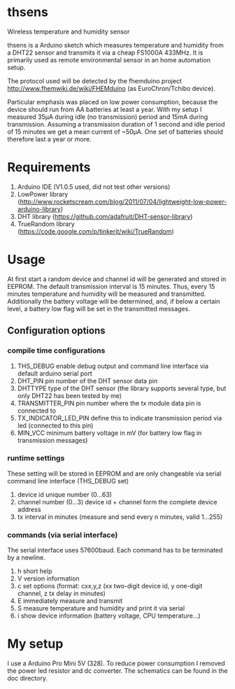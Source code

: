 # thsens
Wireless temperature and humidity sensor

thsens is a Arduino sketch which measures temperature and humidity
from a DHT22 sensor and transmits it via a cheap FS1000A 433MHz.
It is primarily used as remote environmental sensor in an home automation setup.

The protocol used will be detected by the fhemduino project http://www.fhemwiki.de/wiki/FHEMduino
(as EuroChron/Tchibo device).

Particular emphasis was placed on low power consumption, because the device should run from AA batteries
at least a year. With my setup I measured 35µA during idle (no transmission) period and 15mA during transmission.
Assuming a transmission duration of 1 second and idle period of 15 minutes we get a mean current of ~50µA.
One set of batteries should therefore last a year or more.

# Requirements
1. Arduino IDE (V1.0.5 used, did not test other versions)
2. LowPower library (http://www.rocketscream.com/blog/2011/07/04/lightweight-low-power-arduino-library)
3. DHT library (https://github.com/adafruit/DHT-sensor-library)
4. TrueRandom library (https://code.google.com/p/tinkerit/wiki/TrueRandom)

# Usage
At first start a random device and channel id will be generated and stored in EEPROM.
The default transmission interval is 15 minutes. Thus, every 15 minutes temperature and humidity will be
measured and transmitted. Additionally the battery voltage will be determined, and, if below a certain level,
a battery low flag will be set in the transmitted messages.

## Configuration options
### compile time configurations
1. THS_DEBUG	enable debug output and command line interface via default arduino serial port
2. DHT_PIN	pin number of the DHT sensor data pin
3. DHTTYPE	type of the DHT sensor (the library supports several type, but only DHT22 has been tested by me)
4. TRANSMITTER_PIN	pin number where the tx module data pin is connected to
5. TX_INDICATOR_LED_PIN	define this  to indicate transmission period via led (connected to this pin)
6. MIN_VCC	minimum battery voltage in mV (for battery low flag in transmission messages)

### runtime settings
These setting will be stored in EEPROM and are only changeable via serial command line interface (THS_DEBUG set)

1. device id	unique number (0...63)
2. channel	number (0...3) device id + channel form the complete device address
3. tx interval  in minutes (measure and send every n minutes, valid 1...255)

### commands (via serial interface)
The serial interface uses 57600baud. Each command has to be terminated by a newline.

1. h	short help
2. V	version information
3. c	set options (format: cxx,y,z  (xx two-digit device id, y one-digit channel, z tx delay in minutes)
4. E	immediately measure and transmit
5. S	measure temperature and humidity and print it via serial
6. i	show device information (battery voltage, CPU temperature...)

# My setup
I use a Arduino Pro Mini 5V (328). To reduce power consumption I removed the power led resistor and dc converter.
The schematics can be found in the doc directory.

